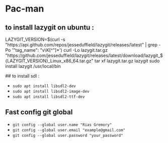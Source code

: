 # Pac-man

## to install lazygit on ubuntu : 
LAZYGIT_VERSION=$(curl -s "https://api.github.com/repos/jesseduffield/lazygit/releases/latest" | grep -Po '"tag_name": "v\K[^"]*')
curl -Lo lazygit.tar.gz "https://github.com/jesseduffield/lazygit/releases/latest/download/lazygit_${LAZYGIT_VERSION}_Linux_x86_64.tar.gz"
tar xf lazygit.tar.gz lazygit
sudo install lazygit /usr/local/bin

## to install sdl : 

- ``sudo apt install libsdl2-dev``
- ``sudo apt install libsdl2-image-dev``
- ``sudo apt install libsdl2-ttf-dev ``

## Fast config git global
- ``git config --global user.name "Rias Gremory"``
- ``git config --global user.email "example@gmail.com"``
- ``git config --global user.password "your_password"``